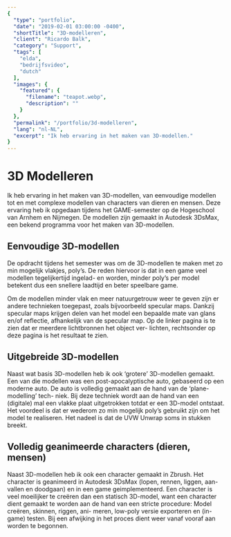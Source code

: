 ```yaml
---
{
  "type": "portfolio",
  "date": "2019-02-01 03:00:00 -0400",
  "shortTitle": "3D-modelleren",
  "client": "Ricardo Balk",
  "category": "Support",
  "tags": [
    "elda",
    "bedrijfsvideo",
    "dutch"
  ],
  "images": {
    "featured": {
      "filename": "teapot.webp",
      "description": ""
    }
  },
  "permalink": "/portfolio/3d-modelleren",
  "lang": "nl-NL",
  "excerpt": "Ik heb ervaring in het maken van 3D-modellen."
}
---
```


# 3D Modelleren

Ik heb ervaring in het maken van 3D-modellen, van eenvoudige modellen tot en met complexe modellen van characters van dieren en mensen. Deze ervaring heb ik opgedaan tijdens het GAME-semester op de Hogeschool van Arnhem en Nijmegen. De modellen zijn gemaakt in Autodesk 3DsMax, een bekend programma voor het maken van 3D-modellen.

## Eenvoudige 3D-modellen

De opdracht tijdens het semester was om de 3D-modellen te maken met zo min mogelijk vlakjes, poly’s. De reden hiervoor is dat in een game veel modellen tegelijkertijd ingelad- en worden, minder poly’s per model betekent dus een snellere laadtijd en beter speelbare game.

Om de modellen minder vlak en meer natuurgetrouw weer te geven zijn er andere technieken toegepast, zoals bijvoorbeeld specular maps. Dankzij specular maps krijgen delen van het model een bepaalde mate van glans en/of reflectie, afhankelijk van de specular map. Op de linker pagina is te zien dat er meerdere lichtbronnen het object ver- lichten, rechtsonder op deze pagina is het resultaat te zien.

## Uitgebreide 3D-modellen

Naast wat basis 3D-modellen heb ik ook ‘grotere’ 3D-modellen gemaakt. Een van die modellen was een post-apocalyptische auto, gebaseerd op een moderne auto. De auto is volledig gemaakt aan de hand van de ‘plane-modelling’ tech- niek. Bij deze techniek wordt aan de hand van een (digitale) mal een vlakke plaat uitgetrokken totdat er een 3D-model ontstaat. Het voordeel is dat er wederom zo min mogelijk poly’s gebruikt zijn om het model te realiseren. Het nadeel is dat de UVW Unwrap soms in stukken breekt.

## Volledig geanimeerde characters (dieren, mensen)

Naast 3D-modellen heb ik ook een character gemaakt in Zbrush. Het character is geanimeerd in Autodesk 3DsMax (lopen, rennen, liggen, aan- vallen en doodgaan) en in een game geimplementeerd. Een character is veel moeilijker te creëren dan een statisch 3D-model, want een character dient gemaakt te worden aan de hand van een stricte procedure: Model creëren, skinnen, riggen, ani- meren, low-poly versie exporteren en (in-game) testen. Bij een afwijking in het proces dient weer vanaf vooraf aan worden te begonnen.